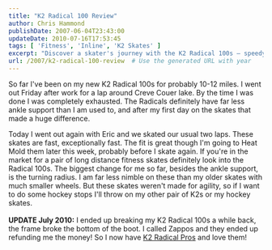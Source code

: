 ```yaml
---
title: "K2 Radical 100 Review"
author: Chris Hammond
publishDate: 2007-06-04T23:43:00
updateDate: 2010-07-16T17:53:45
tags: [ 'Fitness', 'Inline', 'K2 Skates' ]
excerpt: "Discover a skater's journey with the K2 Radical 100s – speedy but less ankle support. Heat mold for a perfect fit and long-distance fitness."
url: /2007/k2-radical-100-review  # Use the generated URL with year
---
```

<p>So far I've been on my new K2 Radical 100s for probably 10-12 miles. I went out Friday after work for a lap around Creve Couer lake. By the time I was done I was completely exhausted. The Radicals definitely have far less ankle support than I am used to, and after my first day on the skates that made a huge difference.</p> <p>Today I went out again with Eric and we skated our usual two laps. These skates are fast, exceptionally fast. The fit is great though I'm going to Heat Mold them later this week, probably before I skate again. If you're in the market for a pair of long distance fitness skates definitely look into the Radical 100s. The biggest change for me so far, besides the ankle support, is the turning radius. I am far less nimble on these than my older skates with much smaller wheels. But these skates weren't made for agility, so if I want to do some hockey stops I'll throw on my other pair of K2s or my hockey skates.<br /> <br /> <strong>UPDATE July 2010:</strong> I ended up breaking my K2 Radical 100s a while back, the frame broke the bottom of the boot. I called Zappos and they ended up refunding me the money! So I now have <a href="https://www.amazon.com/gp/product/B001GAPRSS?ie=UTF8&amp;tag=chrishammondc-20&amp;linkCode=as2&amp;camp=1789&amp;creative=390957&amp;creativeASIN=B001GAPRSS">K2 Radical Pros</a> and love them!</p>


